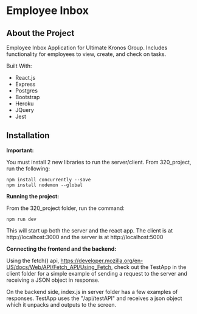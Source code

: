 # Employee Inbox

## About the Project

Employee Inbox Application for Ultimate Kronos Group. Includes functionality for employees to view, create, and check on tasks. 

Built With:
- React.js
- Express
- Postgres
- Bootstrap
- Heroku
- JQuery
- Jest
    
## Installation

**Important:**

You must install 2 new libraries to run the server/client. From 320_project, run the following:

	npm install concurrently --save
	npm install nodemon --global

**Running the project:**

From the 320_project folder, run the command:
	
	npm run dev
	
This will start up both the server and the react app.
The client is at http://localhost:3000 and the server is at http://localhost:5000

**Connecting the frontend and the backend:**

Using the fetch() api, https://developer.mozilla.org/en-US/docs/Web/API/Fetch_API/Using_Fetch, check out the TestApp in the client folder for a simple example of sending a request to the server and receiving a JSON object in response.
    
On the backend side, index.js in server folder has a few examples of responses. TestApp uses the "/api/testAPI" and receives a json object which it unpacks and outputs to the screen.
